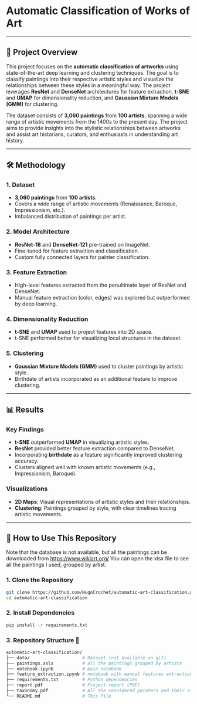 # Automatic Classification of Works of Art

---

## 📜 Project Overview

This project focuses on the **automatic classification of artworks** using state-of-the-art deep learning and clustering techniques. The goal is to classify paintings into their respective artistic styles and visualize the relationships between these styles in a meaningful way. The project leverages **ResNet** and **DenseNet** architectures for feature extraction, **t-SNE** and **UMAP** for dimensionality reduction, and **Gaussian Mixture Models (GMM)** for clustering.

The dataset consists of **3,060 paintings** from **100 artists**, spanning a wide range of artistic movements from the 1400s to the present day. The project aims to provide insights into the stylistic relationships between artworks and assist art historians, curators, and enthusiasts in understanding art history.

---

## 🛠️ Methodology

### 1. Dataset
- **3,060 paintings** from **100 artists**.
- Covers a wide range of artistic movements (Renaissance, Baroque, Impressionism, etc.).
- Imbalanced distribution of paintings per artist.

### 2. Model Architecture
- **ResNet-18** and **DenseNet-121** pre-trained on ImageNet.
- Fine-tuned for feature extraction and classification.
- Custom fully connected layers for painter classification.

### 3. Feature Extraction
- High-level features extracted from the penultimate layer of ResNet and DenseNet.
- Manual feature extraction (color, edges) was explored but outperformed by deep learning.

### 4. Dimensionality Reduction
- **t-SNE** and **UMAP** used to project features into 2D space.
- t-SNE performed better for visualizing local structures in the dataset.

### 5. Clustering
- **Gaussian Mixture Models (GMM)** used to cluster paintings by artistic style.
- Birthdate of artists incorporated as an additional feature to improve clustering.

---

## 📊 Results

### Key Findings
- **t-SNE** outperformed **UMAP** in visualizing artistic styles.
- **ResNet** provided better feature extraction compared to DenseNet.
- Incorporating **birthdate** as a feature significantly improved clustering accuracy.
- Clusters aligned well with known artistic movements (e.g., Impressionism, Baroque).

### Visualizations
- **2D Maps**: Visual representations of artistic styles and their relationships.
- **Clustering**: Paintings grouped by style, with clear timelines tracing artistic movements.

---

## 🚀 How to Use This Repository

Note that the database is not available, but all the paintings can be downloaded from https://www.wikiart.org/
You can open the xlsx file to see all the paintings I used, grouped by artist.

### 1. Clone the Repository
```bash
git clone https://github.com/HugoCrochet/automatic-art-classification.git
cd automatic-art-classification
```

### 2. Install Dependencies
```bash
pip install -r requirements.txt
```

### 3. Repository Structure 📂
```bash
automatic-art-classification/
├── data/                    # Dataset (not available on git)
├── paintings.xslx           # all the paintings grouped by artists
├── notebook.ipynb           # main notebook
├── feature_extraction.ipynb # notebook with manual features extraction
├── requirements.txt         # Python dependencies
├── report.pdf               # Project report (PDF)
├── taxonomy.pdf             # All the considered painters and their styles (PDF)
└── README.md                # This file
```
